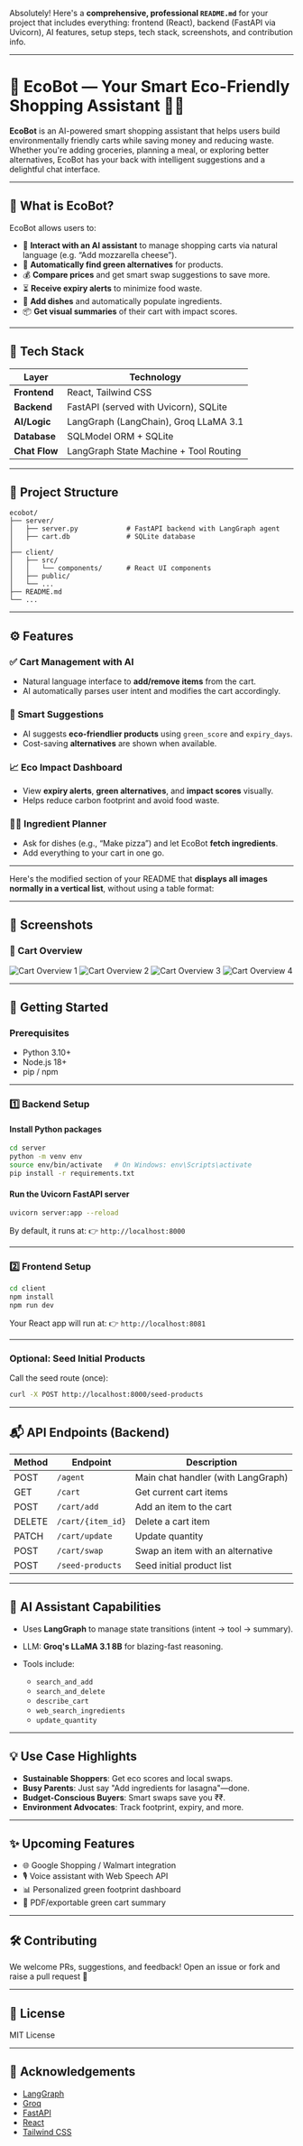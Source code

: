Absolutely! Here's a **comprehensive, professional `README.md`** for your project that includes everything: frontend (React), backend (FastAPI via Uvicorn), AI features, setup steps, tech stack, screenshots, and contribution info.

---

# 🌿 EcoBot — Your Smart Eco-Friendly Shopping Assistant 🛒💬

**EcoBot** is an AI-powered smart shopping assistant that helps users build environmentally friendly carts while saving money and reducing waste. Whether you're adding groceries, planning a meal, or exploring better alternatives, EcoBot has your back with intelligent suggestions and a delightful chat interface.

---

## 🚩 What is EcoBot?

EcoBot allows users to:

- 🧠 **Interact with an AI assistant** to manage shopping carts via natural language (e.g. “Add mozzarella cheese”).
- 🍃 **Automatically find green alternatives** for products.
- 💰 **Compare prices** and get smart swap suggestions to save more.
- ⏳ **Receive expiry alerts** to minimize food waste.
- 🥘 **Add dishes** and automatically populate ingredients.
- 📦 **Get visual summaries** of their cart with impact scores.

---

## 🔧 Tech Stack

| Layer         | Technology                             |
| ------------- | -------------------------------------- |
| **Frontend**  | React, Tailwind CSS                    |
| **Backend**   | FastAPI (served with Uvicorn), SQLite  |
| **AI/Logic**  | LangGraph (LangChain), Groq LLaMA 3.1  |
| **Database**  | SQLModel ORM + SQLite                  |
| **Chat Flow** | LangGraph State Machine + Tool Routing |

---

## 📁 Project Structure

```
ecobot/
├── server/
│   ├── server.py            # FastAPI backend with LangGraph agent
│   ├── cart.db              # SQLite database
│
├── client/
│   ├── src/
│   │   └── components/      # React UI components
│   ├── public/
│   └── ...
├── README.md
└── ...
```

---

## ⚙️ Features

### ✅ Cart Management with AI

- Natural language interface to **add/remove items** from the cart.
- AI automatically parses user intent and modifies the cart accordingly.

### 🥦 Smart Suggestions

- AI suggests **eco-friendlier products** using `green_score` and `expiry_days`.
- Cost-saving **alternatives** are shown when available.

### 📈 Eco Impact Dashboard

- View **expiry alerts**, **green alternatives**, and **impact scores** visually.
- Helps reduce carbon footprint and avoid food waste.

### 🧑‍🍳 Ingredient Planner

- Ask for dishes (e.g., “Make pizza”) and let EcoBot **fetch ingredients**.
- Add everything to your cart in one go.

---

Here's the modified section of your README that **displays all images normally in a vertical list**, without using a table format:

---


## 🧪 Screenshots

### 🛒 Cart Overview

![Cart Overview 1](./images/one.png)
![Cart Overview 2](./images/three.png)
![Cart Overview 3](./images/two.png)
![Cart Overview 4](./images/Four.png)

---

## 🚀 Getting Started

### Prerequisites

- Python 3.10+
- Node.js 18+
- pip / npm

---

### 1️⃣ Backend Setup

#### Install Python packages

```bash
cd server
python -m venv env
source env/bin/activate   # On Windows: env\Scripts\activate
pip install -r requirements.txt
```

#### Run the Uvicorn FastAPI server

```bash
uvicorn server:app --reload
```

By default, it runs at:
👉 `http://localhost:8000`

---

### 2️⃣ Frontend Setup

```bash
cd client
npm install
npm run dev
```

Your React app will run at:
👉 `http://localhost:8081`

---

### Optional: Seed Initial Products

Call the seed route (once):

```bash
curl -X POST http://localhost:8000/seed-products
```

---

## 📬 API Endpoints (Backend)

| Method | Endpoint          | Description                        |
| ------ | ----------------- | ---------------------------------- |
| POST   | `/agent`          | Main chat handler (with LangGraph) |
| GET    | `/cart`           | Get current cart items             |
| POST   | `/cart/add`       | Add an item to the cart            |
| DELETE | `/cart/{item_id}` | Delete a cart item                 |
| PATCH  | `/cart/update`    | Update quantity                    |
| POST   | `/cart/swap`      | Swap an item with an alternative   |
| POST   | `/seed-products`  | Seed initial product list          |

---

## 🤖 AI Assistant Capabilities

- Uses **LangGraph** to manage state transitions (intent → tool → summary).
- LLM: **Groq's LLaMA 3.1 8B** for blazing-fast reasoning.
- Tools include:

  - `search_and_add`
  - `search_and_delete`
  - `describe_cart`
  - `web_search_ingredients`
  - `update_quantity`

---

## 💡 Use Case Highlights

- **Sustainable Shoppers**: Get eco scores and local swaps.
- **Busy Parents**: Just say "Add ingredients for lasagna"—done.
- **Budget-Conscious Buyers**: Smart swaps save you ₹₹.
- **Environment Advocates**: Track footprint, expiry, and more.

---

## ✨ Upcoming Features

- 🌐 Google Shopping / Walmart integration
- 🎙️ Voice assistant with Web Speech API
- 📊 Personalized green footprint dashboard
- 🧾 PDF/exportable green cart summary

---

## 🛠️ Contributing

We welcome PRs, suggestions, and feedback!
Open an issue or fork and raise a pull request 🙌

---

## 📄 License

MIT License

---

## 🙌 Acknowledgements

- [LangGraph](https://www.langchain.dev/langgraph/)
- [Groq](https://groq.com/)
- [FastAPI](https://fastapi.tiangolo.com/)
- [React](https://reactjs.org/)
- [Tailwind CSS](https://tailwindcss.com/)
